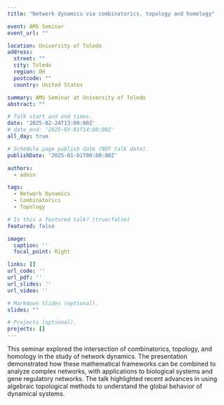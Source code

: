 ```yaml
---
title: "Network dynamics via combinatorics, topology and homology"

event: AMS Seminar
event_url: ""

location: University of Toledo
address:
  street: ""
  city: Toledo
  region: OH
  postcode: ""
  country: United States

summary: AMS Seminar at University of Toledo
abstract: ""

# Talk start and end times.
date: '2025-02-24T13:00:00Z'
# date_end: '2025-03-01T14:00:00Z'
all_day: true

# Schedule page publish date (NOT talk date).
publishDate: '2025-01-01T00:00:00Z'

authors:
  - admin

tags:
  - Network Dynamics
  - Combinatorics
  - Topology

# Is this a featured talk? (true/false)
featured: false

image:
  caption: ''
  focal_point: Right

links: []
url_code: ''
url_pdf: ''
url_slides: ''
url_video: ''

# Markdown Slides (optional).
slides: ""

# Projects (optional).
projects: []
---
```


This seminar explored the intersection of combinatorics, topology, and homology in the study of network dynamics. The presentation demonstrated how these mathematical frameworks can be combined to analyze complex networks, with applications to biological systems and gene regulatory networks. The talk highlighted recent advances in using algebraic topological methods to understand the global behavior of dynamical systems.
